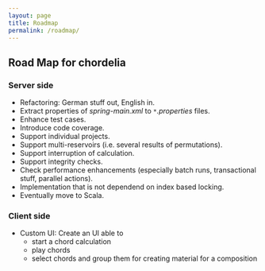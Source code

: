 ```yaml
---
layout: page
title: Roadmap
permalink: /roadmap/
---
```


<!-- Future plans, support needed! -->

## Road Map for chordelia

### Server side
  * Refactoring: German stuff out, English in.
  * Extract properties of _spring-main.xml_ to _`*`.properties_ files.
  * Enhance test cases.
  * Introduce code coverage.
  * Support individual projects.
  * Support multi-reservoirs (i.e. several results of permutations).
  * Support interruption of calculation.
  * Support integrity checks.
  * Check performance enhancements (especially batch runs, transactional stuff, parallel actions).
  * Implementation that is not dependend on index based locking.
  * Eventually move to Scala.

### Client side
  * Custom UI: Create an UI able to
    * start a chord calculation
    * play chords
    * select chords and group them for creating material for a composition